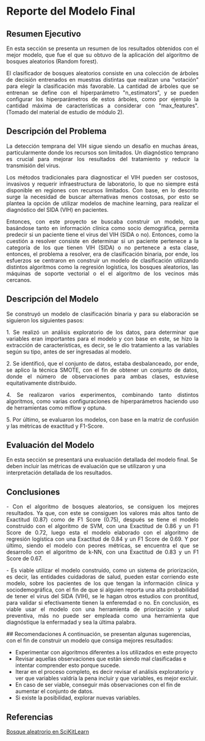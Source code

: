 # Reporte del Modelo Final

## Resumen Ejecutivo

<p align="justify">
En esta sección se presenta un resumen de los resultados obtenidos con el mejor modelo, que fue el que su obtuvo de la aplicación del algoritmo de bosques aleatorios (Random forest). 
</p>

<p align="justify">
El clasificador de bosques aleatorios consiste en una colección de árboles de decisión entrenados en muestras distintas que realizan una "votación" para elegir la clasificación más favorable. La cantidad de árboles que se entrenan se define con el hiperparámetro "n_estimators", y se pueden configurar los hiperparámetros de estos árboles, como por ejemplo la cantidad máxima de características a considerar con "max_features". (Tomado del material de estudio de módulo 2).

</p>

## Descripción del Problema

<p align="justify">
La detección temprana del VIH sigue siendo un desafío en muchas áreas, particularmente donde los recursos son limitados. Un diagnóstico temprano es crucial para mejorar los resultados del tratamiento y reducir la transmisión del virus.
</p>

<p align="justify">
Los métodos tradicionales para diagnosticar el VIH pueden ser costosos, invasivos y requerir infraestructura de laboratorio, lo que no siempre está disponible en regiones con recursos limitados. Con base, en lo descrito surge la necesidad de buscar alternativas menos costosas, por esto se plantea la opción de utilizar modelos de machine learning, para realizar el diagnóstico del SIDA (VIH) en pacientes.
</p>

<p align="justify">
Entonces, con este proyecto se buscaba construir un modelo, que basándose tanto en información clínica como socio demográfica, permita predecir si un paciente tiene el virus del VIH (SIDA o no). Entonces, como la cuestión a resolver consiste en determinar si un paciente pertenece a la categoría de los que tienen VIH (SIDA) o no pertenece a esta clase, entonces, el problema a resolver, era de clasificación binaria, por ende, los esfuerzos se centraron en construir un modelo de clasificación utilizando distintos algoritmos como la regresión logística, los bosques aleatorios, las máquinas de soporte vectorial o el el algoritmo de los vecinos más cercanos. 
</p>

## Descripción del Modelo

<p align="justify">
Se construyó un modelo de clasificación binaria y para su elaboración se siguieron los siguientes pasos: 
</p>

<p align="justify">
1. Se realizó un análisis exploratorio de los datos, para determinar que variables eran importantes para el modelo y con base en este, se hizo la extracción de características, es decir, se le dio tratamiento a las variables según su tipo, antes de ser ingresadas al modelo. 
</p>

<p align="justify">
2. Se identificó, que el conjunto de datos, estaba desbalanceado, por ende, se aplico la técnica SMOTE, con el fin de obtener un conjunto de datos, donde el número de observaciones para ambas clases, estuviese equitativamente distribuido. 
</p>

<p align="justify">
4. Se realizaron varios experimentos, combinando tanto distintos algoritmos, como varias configuraciones de hiperparámetros haciendo uso de herramientas como mlflow y optuna.
</p>

<p align="justify">
5. Por último, se evaluaron los modelos, con base en la matriz de confusión y las métricas de exactitud y F1-Score. 
</p>

## Evaluación del Modelo

En esta sección se presentará una evaluación detallada del modelo final. Se deben incluir las métricas de evaluación que se utilizaron y una interpretación detallada de los resultados.

## Conclusiones 

<p align="justify">
- Con el algoritmo de bosques aleatorios, se consiguen los mejores resultados. Ya que, con este se consiguen los valores más altos tanto de Exactitud (0.87) como de F1 Score (0.75), después se tiene el modelo construido con el algoritmo de SVM, con una Exactitud de 0.86 y un F1 Score de 0.72, luego esta el modelo elaborado con el algoritmo de regresión logística con una Exactitud de 0.84 y un F1 Score de 0.69. Y por último, siendo el modelo con peores métricas, se encuentra el que se desarrollo con el algoritmo de k-NN, con una Exactitud de 0.83 y un F1 Score de 0.67. 
</p>

<p align="justify">
- Es viable utilizar el modelo construído, como un sistema de priorización, es decir, las entidades cuidadoras de salud, pueden estar corriendo este modelo, sobre los pacientes de los que tengan la información clínica y sociodemográfica, con el fin de que si alguien reporta una alta probabilidad de tener el virus del SIDA (VIH), se le hagan otros estudios con prontitud, para validar si efectivamente tienen la enferemdad o no. En conclusión, es viable usar el modelo con una herramienta de priorización y salud preventiva, más no puede ser empleada como una herramienta que diagnóstique la enfermadad y sea la última palabra. 
</p>
## Recomendaciones
A continuación, se presentan algunas sugerencias, con el fin de construir un modelo que consiga mejores resultados: 

- Experimentar con algoritmos diferentes a los utilizados en este proyecto
- Revisar aquellas observaciones que están siendo mal clasificadas e intentar comprender esto porque sucede. 
- Iterar en el proceso completo, es decir revisar el análisis exploratorio y ver que variables valdría la pena incluir y que variables, es mejor excluir. 
- En caso de ser viable, conseguir más observaciones con el fin de aumentar el conjunto de datos. 
- Si existe la posibilidad, explorar nuevas variables. 
## Referencias

[Bosque aleatrorio en SciKitLearn](https://scikit-learn.org/stable/modules/generated/sklearn.ensemble.RandomForestClassifier.html)

